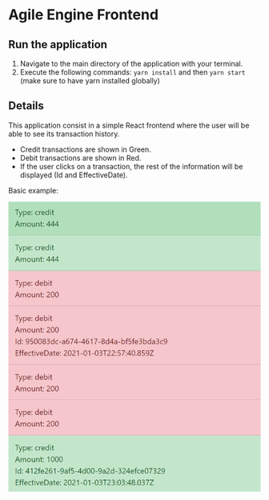 # Agile Engine Frontend

## Run the application

1. Navigate to the main directory of the application with your terminal.
2. Execute the following commands: `yarn install` and then `yarn start` (make sure to have yarn installed globally)

## Details

This application consist in a simple React frontend where the user will be able to see its transaction history.

- Credit transactions are shown in Green.
- Debit transactions are shown in Red.
- If the user clicks on a transaction, the rest of the information will be displayed (Id and EffectiveDate).

Basic example:

![](./assets/example.PNG)
